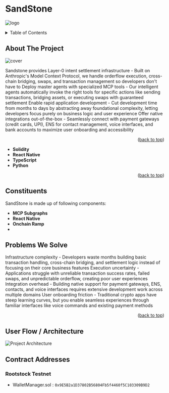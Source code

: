 # SandStone

![logo](assets/logo.png)

<!-- TABLE OF CONTENTS -->
<details>
  <summary>Table of Contents</summary>
  <ol>
    <li>
      <a href="#about-the-project">About The Project</a>
      <ul>
        <li><a href="#built-with">Built With</a></li>
      </ul>
    </li>
    <li><a href="#constituents">Constituents</a></li>
    <li><a href="#problems-we-solve">Problems We Solve</a></li>
  </ol>
</details>

## About The Project

![cover](assets/about.png)

 Sandstone provides Layer-0 intent settlement infrastructure - Built on Anthropic's Model Context Protocol, we handle orderflow execution, cross-chain bridging, swaps, and transaction management so developers don't have to
Deploy master agents with specialized MCP tools - Our intelligent agents automatically invoke the right tools for specific actions like sending transactions, bridging assets, or executing swaps with guaranteed settlement
Enable rapid application development - Cut development time from months to days by abstracting away foundational complexity, letting developers focus purely on business logic and user experience
Offer native integrations out-of-the-box - Seamlessly connect with payment gateways (credit cards, UPI), ENS for contact management, voice interfaces, and bank accounts to maximize user onboarding and accessibility

<p align="right">(<a href="#readme-top">back to top</a>)</p>



 - **Solidity**
 - **React Native**
 - **TypeScript**
 - **Python**

<p align="right">(<a href="#readme-top">back to top</a>)</p>

## Constituents

SandStone is made up of following components:

- **MCP Subgraphs**
- **React Native**
- **Onchain Ramp**
-
## Problems We Solve

Infrastructure complexity - Developers waste months building basic transaction handling, cross-chain bridging, and settlement logic instead of focusing on their core business features
Execution uncertainty - Applications struggle with unreliable transaction success rates, failed swaps, and unpredictable orderflow, creating poor user experiences
Integration overhead - Building native support for payment gateways, ENS, contacts, and voice interfaces requires extensive development work across multiple domains
User onboarding friction - Traditional crypto apps have steep learning curves, but you enable seamless experiences through familiar interfaces like voice commands and existing payment methods

<p align="right">(<a href="#readme-top">back to top</a>)</p>

## User Flow / Architecture

![Project Architecture](userflow.png "Architecture Diagram")

## Contract Addresses

### Rootstock Testnet

- WalletManager.sol : `0x9E5B2a1D37802B56804Fb5f4460f5C103309B9D2`
